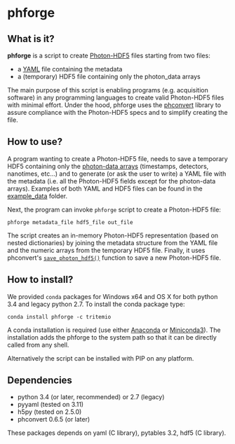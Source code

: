 # phforge

## What is it?

**phforge** is a script to create [Photon-HDF5](http://photon-hdf5.org/) files
starting from two files:

- a [YAML](https://en.wikipedia.org/wiki/YAML) file containing the metadata
- a (temporary) HDF5 file containing only the photon_data arrays

The main purpose of this script is enabling programs (e.g. acquisition
software) in any programming languages to create valid Photon-HDF5 files
with minimal effort. Under the hood, phforge uses the [phconvert](http://photon-hdf5.github.io/phconvert/) library to
assure compliance with the Photon-HDF5 specs and to simplify
creating the file.

## How to use?

A program wanting to create a Photon-HDF5 file, needs to save a temporary HDF5
containing only the
[photon-data arrays](http://photon-hdf5.readthedocs.org/en/latest/phdata.html#photon-data-group)
(timestamps, detectors, nanotimes, etc...) and to generate (or ask the user
to write) a YAML file with the metadata (i.e. all the Photon-HDF5 fields
except for the photon-data arrays). Examples of both YAML and HDF5 files
can be found in the [example_data](https://github.com/tritemio/phforge/tree/master/example_data)
folder.

Next, the program can invoke `phforge` script to create a Photon-HDF5 file:

```
phforge metadata_file hdf5_file out_file
```

The script creates an in-memory Photon-HDF5 representation (based on
nested dictionaries) by joining the metadata structure from the
YAML file and the numeric arrays from the temporary HDF5 file.
Finally, it uses phconvert's [`save_photon_hdf5()`](http://phconvert.readthedocs.org/en/latest/hdf5.html#phconvert.hdf5.save_photon_hdf5)
function to save a new Photon-HDF5 file.

## How to install?

We provided `conda` packages for Windows x64 and OS X for both python 3.4 and legacy python 2.7.
To install the conda package type:

```
conda install phforge -c tritemio
```

A conda installation is required (use either [Anaconda](https://www.continuum.io/downloads) 
or [Miniconda3](http://conda.pydata.org/miniconda.html)). 
The installation adds the phforge to the system path so that it
can be directly called from any shell.

Alternatively the script can be installed with PIP on any platform.

## Dependencies

- python 3.4 (or later, recommended) or 2.7 (legacy)
- pyyaml (tested on 3.11)
- h5py (tested on 2.5.0)
- phconvert 0.6.5 (or later)

These packages depends on yaml (C library), pytables 3.2, hdf5 (C library).
